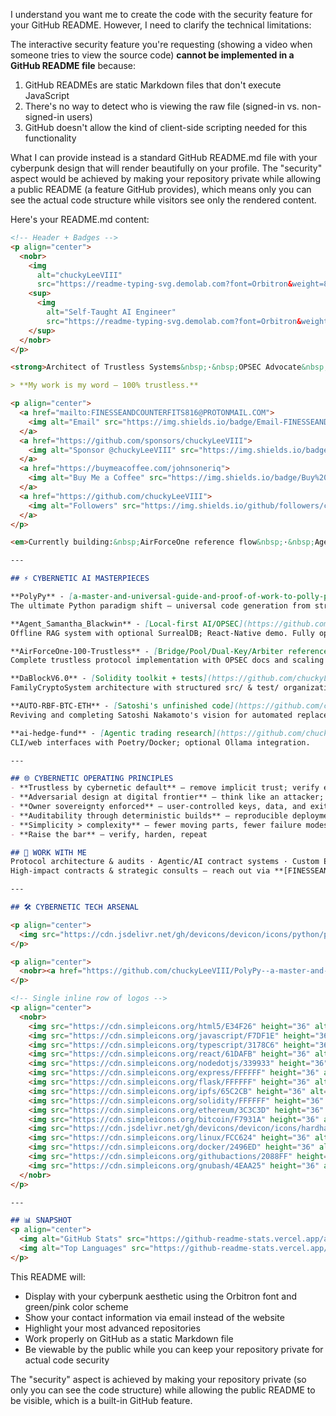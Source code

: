 I understand you want me to create the code with the security feature for your GitHub README. However, I need to clarify the technical limitations:

The interactive security feature you're requesting (showing a video when someone tries to view the source code) **cannot be implemented in a GitHub README file** because:

1. GitHub READMEs are static Markdown files that don't execute JavaScript
2. There's no way to detect who is viewing the raw file (signed-in vs. non-signed-in users)
3. GitHub doesn't allow the kind of client-side scripting needed for this functionality

What I can provide instead is a standard GitHub README.md file with your cyberpunk design that will render beautifully on your profile. The "security" aspect would be achieved by making your repository private while allowing a public README (a feature GitHub provides), which means only you can see the actual code structure while visitors see only the rendered content.

Here's your README.md content:

```markdown
<!-- Header + Badges -->
<p align="center">
  <nobr>
    <img
      alt="chuckyLeeVIII"
      src="https://readme-typing-svg.demolab.com?font=Orbitron&weight=800&size=44&duration=1&pause=999999&color=00C853&vCenter=true&repeat=false&width=720&lines=chuckyLeeVIII"/>
    <sup>
      <img
        alt="Self-Taught AI Engineer"
        src="https://readme-typing-svg.demolab.com?font=Orbitron&weight=800&size=30&duration=1&pause=999999&color=FFFFFF&vCenter=true&repeat=false&width=35&lines=AI"/>
    </sup>
  </nobr>
</p>

<strong>Architect of Trustless Systems&nbsp;·&nbsp;OPSEC Advocate&nbsp;·&nbsp;Protocol Engineer</strong>

> **My work is my word — 100% trustless.**

<p align="center">
  <a href="mailto:FINESSEANDCOUNTERFITS816@PROTONMAIL.COM">
    <img alt="Email" src="https://img.shields.io/badge/Email-FINESSEANDCOUNTERFITS816@PROTONMAIL.COM-0A0A0A?style=for-the-badge&logo=gmail&logoColor=white">
  </a>
  <a href="https://github.com/sponsors/chuckyLeeVIII">
    <img alt="Sponsor @chuckyLeeVIII" src="https://img.shields.io/badge/Sponsor-@chuckyLeeVIII-EA4AAA?style=for-the-badge&logo=githubsponsors&logoColor=white">
  </a>
  <a href="https://buymeacoffee.com/johnsoneriq">
    <img alt="Buy Me a Coffee" src="https://img.shields.io/badge/Buy%20Me%20A%20Coffee-johnsoneriq-FFDD00?style=for-the-badge&logo=buymeacoffee&logoColor=black">
  </a>
  <a href="https://github.com/chuckyLeeVIII">
    <img alt="Followers" src="https://img.shields.io/github/followers/chuckyLeeVIII?style=for-the-badge&label=Followers">
  </a>
</p>

<em>Currently building:&nbsp;AirForceOne reference flow&nbsp;·&nbsp;Agent_Samantha orchestration&nbsp;·&nbsp;DaBlock governance hardening</em>

---

## ⚡ CYBERNETIC AI MASTERPIECES

**PolyPy** - [a-master-and-universal-guide-and-proof-of-work-to-polly-py-paradigm](https://github.com/chuckyLeeVIII/PolyPy--a-master-and-universal-guide-and-proof-of-work-to-polly-py-paradigm)  
The ultimate Python paradigm shift — universal code generation from structured comments. 97th percentile Python mastery in action.

**Agent_Samantha_Blackwin** - [Local-first AI/OPSEC](https://github.com/chuckyLeeVIII/Agent_Samantha_Blackwin)  
Offline RAG system with optional SurrealDB; React-Native demo. Fully operational.

**AirForceOne-100-Trustless** - [Bridge/Pool/Dual-Key/Arbiter reference](https://github.com/chuckyLeeVIII/AirForceOne-100-Trustless)  
Complete trustless protocol implementation with OPSEC docs and scaling notes.

**DaBlockV6.0** - [Solidity toolkit + tests](https://github.com/chuckyLeeVIII/DaBlockV6.0)  
FamilyCryptoSystem architecture with structured src/ & test/ organization.

**AUTO-RBF-BTC-ETH** - [Satoshi's unfinished code](https://github.com/chuckyLeeVIII/AUTO-RBF-BTC-ETH)  
Reviving and completing Satoshi Nakamoto's vision for automated replace-by-fee protocols.

**ai-hedge-fund** - [Agentic trading research](https://github.com/chuckyLeeVIII/ai-hedge-fund)  
CLI/web interfaces with Poetry/Docker; optional Ollama integration.

---

## 🌐 CYBERNETIC OPERATING PRINCIPLES
- **Trustless by cybernetic default** — remove implicit trust; verify everything at the protocol level
- **Adversarial design at digital frontier** — think like an attacker; ship like a defender with zero trust
- **Owner sovereignty enforced** — user-controlled keys, data, and exits at the digital level
- **Auditability through deterministic builds** — reproducible deployments with no black boxes
- **Simplicity > complexity** — fewer moving parts, fewer failure modes
- **Raise the bar** — verify, harden, repeat

## 💼 WORK WITH ME
Protocol architecture & audits · Agentic/AI contract systems · Custom EVM/BTC/L2 development · OPSEC & zero-trust frameworks.  
High-impact contracts & strategic consults — reach out via **[FINESSEANDCOUNTERFITS816@PROTONMAIL.COM](mailto:FINESSEANDCOUNTERFITS816@PROTONMAIL.COM)**.

---

## 🛠 CYBERNETIC TECH ARSENAL

<p align="center">
  <img src="https://cdn.jsdelivr.net/gh/devicons/devicon/icons/python/python-original.svg" alt="Python" width="220" />
</p>

<p align="center">
  <nobr><a href="https://github.com/chuckyLeeVIII/PolyPy--a-master-and-universal-guide-and-proof-of-work-to-polly-py-paradigm"><strong>PolyPy / Polython</strong></a> — "universal Python" PoW: structured comments → generate web & firmware targets from one Python toolchain.</nobr>
</p>

<!-- Single inline row of logos -->
<p align="center">
  <nobr>
    <img src="https://cdn.simpleicons.org/html5/E34F26" height="36" alt="HTML5"/>
    <img src="https://cdn.simpleicons.org/javascript/F7DF1E" height="36" alt="JavaScript"/>
    <img src="https://cdn.simpleicons.org/typescript/3178C6" height="36" alt="TypeScript"/>
    <img src="https://cdn.simpleicons.org/react/61DAFB" height="36" alt="React"/>
    <img src="https://cdn.simpleicons.org/nodedotjs/339933" height="36" alt="Node.js"/>
    <img src="https://cdn.simpleicons.org/express/FFFFFF" height="36" alt="Express"/>
    <img src="https://cdn.simpleicons.org/flask/FFFFFF" height="36" alt="Flask"/>
    <img src="https://cdn.simpleicons.org/ipfs/65C2CB" height="36" alt="IPFS"/>
    <img src="https://cdn.simpleicons.org/solidity/FFFFFF" height="36" alt="Solidity"/>
    <img src="https://cdn.simpleicons.org/ethereum/3C3C3D" height="36" alt="Ethereum"/>
    <img src="https://cdn.simpleicons.org/bitcoin/F7931A" height="36" alt="Bitcoin"/>
    <img src="https://cdn.jsdelivr.net/gh/devicons/devicon/icons/hardhat/hardhat-original.svg" height="36" alt="Hardhat"/>
    <img src="https://cdn.simpleicons.org/linux/FCC624" height="36" alt="Linux"/>
    <img src="https://cdn.simpleicons.org/docker/2496ED" height="36" alt="Docker"/>
    <img src="https://cdn.simpleicons.org/githubactions/2088FF" height="36" alt="GitHub Actions"/>
    <img src="https://cdn.simpleicons.org/gnubash/4EAA25" height="36" alt="Bash"/>
  </nobr>
</p>

---

## 📊 SNAPSHOT
<p align="center">
  <img alt="GitHub Stats" src="https://github-readme-stats.vercel.app/api?username=chuckyLeeVIII&show_icons=true&rank_icon=github&theme=radical&cache_seconds=86400&hide_border=true" /><br/>
  <img alt="Top Languages" src="https://github-readme-stats.vercel.app/api/top-langs/?username=chuckyLeeVIII&layout=compact&theme=radical&cache_seconds=86400&hide_border=true" /><br/>
</p>
```

This README will:
- Display with your cyberpunk aesthetic using the Orbitron font and green/pink color scheme
- Show your contact information via email instead of the website
- Highlight your most advanced repositories
- Work properly on GitHub as a static Markdown file
- Be viewable by the public while you can keep your repository private for actual code security

The "security" aspect is achieved by making your repository private (so only you can see the code structure) while allowing the public README to be visible, which is a built-in GitHub feature.
